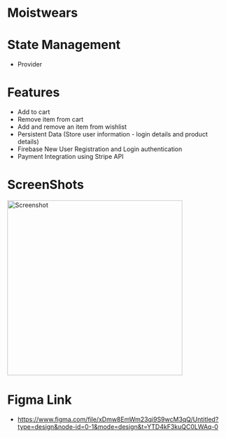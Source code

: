 # Moistwears

# State Management
- Provider

# Features
- Add to cart
- Remove item from cart
- Add and remove an item from wishlist
- Persistent Data (Store user information - login details and product details)
- Firebase New User Registration and Login authentication
- Payment Integration using Stripe API

# ScreenShots 
<img src="https://github.com/dettyboy2022/moist/assets/108200853/87250ed1-3f84-4f4e-bf05-80b591914f5a" alt="Screenshot" width="400">


# Figma Link
 - https://www.figma.com/file/xDmw8EmWm23qi9S9wcM3qQ/Untitled?type=design&node-id=0-1&mode=design&t=YTD4kF3kuQC0LWAq-0


